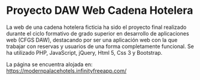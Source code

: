 # Proyecto DAW Web Cadena Hotelera
La web de una cadena hotelera ficticia ha sido el proyecto final realizado durante el ciclo formativo de grado superior en desarrollo de aplicaciones web (CFGS DAW), destacando por ser una aplicación web con la que trabajar con reservas y usuarios de una forma completamente funcional. Se ha utilizado PHP, JavaScript, jQuery, Html 5, Css 3 y Bootstrap. 

La página se encuentra alojada en: https://modernpalacehotels.infinityfreeapp.com/